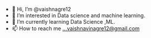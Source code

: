 - 👋 Hi, I’m @vaishnagre12
- 👀 I’m interested in Data science and machine learning.
- 🌱 I’m currently learning Data Science ,ML.
- 📫 How to reach me ...vaishnavinagre12@gmail.com

<!---
vaishnagre12/vaishnagre12 is a ✨ special ✨ repository because its `README.md` (this file) appears on your GitHub profile.
You can click the Preview link to take a look at your changes.
--->
